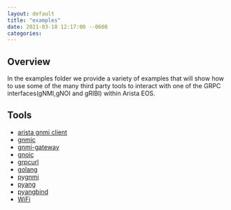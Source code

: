 ```yaml
---
layout: default
title: "examples"
date: 2021-03-18 12:17:00 --0600
categories:
---
```


## Overview

In the examples folder we provide a variety of examples that will show how to use some of the many third party
tools to interact with one of the GRPC
interfaces(gNMI,gNOI and gRIBI) within Arista EOS.

## Tools

- [arista gnmi client](gnmi-clients/arista-gnmi)
- [gnmic](gnmi-clients/gnmic)
- [gnmi-gateway](gnmi-gateway)
- [gnoic](gnoi/gnoic)
- [grpcurl](gnoi/grpcurl)
- [golang](golang)
- [pygnmi](pygnmi)
- [pyang](pyang)
- [pyangbind](pyangbind)
- [WiFi](WiFi)
